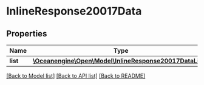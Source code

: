 # InlineResponse20017Data

## Properties
Name | Type | Description | Notes
------------ | ------------- | ------------- | -------------
**list** | [**\Oceanengine\Open\Model\InlineResponse20017DataList[]**](InlineResponse20017DataList.md) |  | 

[[Back to Model list]](../README.md#documentation-for-models) [[Back to API list]](../README.md#documentation-for-api-endpoints) [[Back to README]](../README.md)


